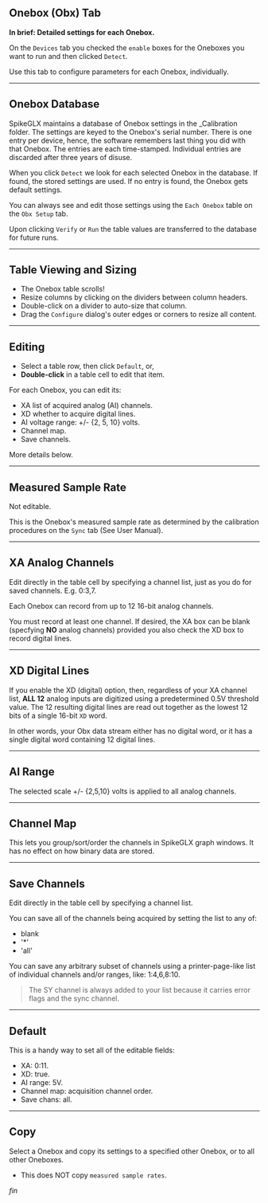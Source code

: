 ## Onebox (Obx) Tab

**In brief: Detailed settings for each Onebox.**

On the `Devices` tab you checked the `enable` boxes for the Oneboxes
you want to run and then clicked `Detect`.

Use this tab to configure parameters for each Onebox, individually.

--------

## Onebox Database

SpikeGLX maintains a database of Onebox settings in the _Calibration folder.
The settings are keyed to the Onebox's serial number. There is one entry per
device, hence, the software remembers last thing you did with that Onebox.
The entries are each time-stamped. Individual entries are discarded after
three years of disuse.

When you click `Detect` we look for each selected Onebox in the database.
If found, the stored settings are used. If no entry is found, the Onebox
gets default settings.

You can always see and edit those settings using the `Each Onebox` table
on the `Obx Setup` tab.

Upon clicking `Verify` or `Run` the table values are transferred to the
database for future runs.

--------

## Table Viewing and Sizing

* The Onebox table scrolls!
* Resize columns by clicking on the dividers between column headers.
* Double-click on a divider to auto-size that column.
* Drag the `Configure` dialog's outer edges or corners to resize all content.

--------

## Editing

* Select a table row, then click `Default`, or,
* **Double-click** in a table cell to edit that item.

For each Onebox, you can edit its:

* XA list of acquired analog (AI) channels.
* XD whether to acquire digital lines.
* AI voltage range: +/- {2, 5, 10} volts.
* Channel map.
* Save channels.

More details below.

--------

## Measured Sample Rate

Not editable.

This is the Onebox's measured sample rate as determined by the
calibration procedures on the `Sync` tab (See User Manual).

--------

## XA Analog Channels

Edit directly in the table cell by specifying a channel list,
just as you do for saved channels. E.g. 0:3,7.

Each Onebox can record from up to 12 16-bit analog channels.

You must record at least one channel. If desired, the XA box can be blank
(specfying **NO** analog channels) provided you also check the XD box to
record digital lines.

--------

## XD Digital Lines

If you enable the XD (digital) option, then, regardless of your XA channel
list, **ALL 12** analog inputs are digitized using a predetermined 0.5V
threshold value. The 12 resulting digital lines are read out together as
the lowest 12 bits of a single 16-bit `XD` word.

In other words, your Obx data stream either has no digital word, or it has
a single digital word containing 12 digital lines.

--------

## AI Range

The selected scale +/- {2,5,10} volts is applied to all analog channels.

--------

## Channel Map

This lets you group/sort/order the channels in SpikeGLX graph windows.
It has no effect on how binary data are stored.

--------

## Save Channels

Edit directly in the table cell by specifying a channel list.

You can save all of the channels being acquired by setting the list to
any of:

* blank
* '*'
* 'all'

You can save any arbitrary subset of channels using a printer-page-like
list of individual channels and/or ranges, like: 1:4,6,8:10.

>The SY channel is always added to your list because it carries error flags
and the sync channel.

--------

## Default

This is a handy way to set all of the editable fields:

* XA: 0:11.
* XD: true.
* AI range: 5V.
* Channel map: acquisition channel order.
* Save chans: all.

--------

## Copy

Select a Onebox and copy its settings to a specified other Onebox, or to all
other Oneboxes.

* This does NOT copy `measured sample rates`.


_fin_

